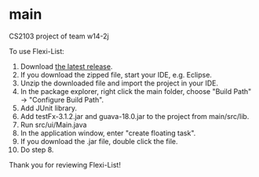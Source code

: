 # main
CS2103 project of team w14-2j

To use Flexi-List:

1. Download [the latest release](https://github.com/cs2103aug2015-w14-2j/main/releases).
2. If you download the zipped file, start your IDE, e.g. Eclipse.
3. Unzip the downloaded file and import the project in your IDE.
4. In the package explorer, right click the main folder, choose "Build Path" -> "Configure Build Path".
5. Add JUnit library.
6. Add testFx-3.1.2.jar and guava-18.0.jar to the project from main/src/lib.
7. Run src/ui/Main.java
8. In the application window, enter "create floating task".
9. If you download the .jar file, double click the file.
10. Do step 8.

Thank you for reviewing Flexi-List!
